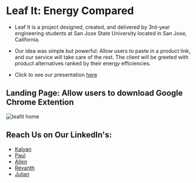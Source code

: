 # Leaf It: Energy Compared
* Leaf It is a project designed, created, and delivered by 3rd-year engineering students at San Jose State University located in San Jose, California.
* Our idea was simple but powerful: Allow users to paste in a product link, and our service will take care of the rest. The client will be greeted with product alternatives ranked by their energy efficiencies.

* Click to see our presentation [here](https://www.youtube.com/watch?v=S8FMqqMpkLI)

## Landing Page: Allow users to download Google Chrome Extention
![leafit home](https://user-images.githubusercontent.com/63386979/134818485-71532fed-b2a2-4421-8d49-cee37c200fec.png)

## Reach Us on Our LinkedIn's:

- [Kalyan](https://www.linkedin.com/in/kalyanpullela/)
- [Paul](https://www.linkedin.com/in/paulzhourp/)
- [Allen](https://www.linkedin.com/in/allentran08/)
- [Revanth](https://www.linkedin.com/in/revcherukuri/)
- [Julian](https://www.linkedin.com/in/juliancolumbres/)
